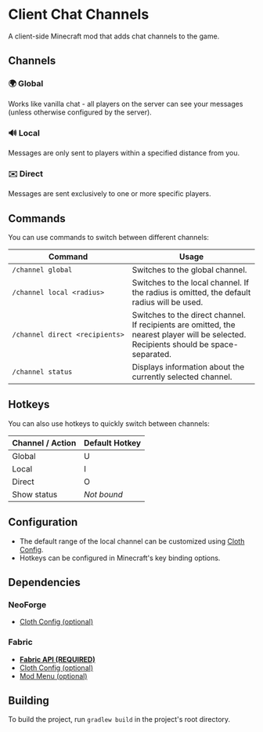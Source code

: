 # Client Chat Channels
A client-side Minecraft mod that adds chat channels to the game.

## Channels
### 🌍 Global
Works like vanilla chat - all players on the server can see your messages (unless otherwise configured by the server).

### 🔊 Local
Messages are only sent to players within a specified distance from you.

### ✉️ Direct
Messages are sent exclusively to one or more specific players.

## Commands
You can use commands to switch between different channels:

| Command                                                        | Usage                                                                                                                                 |
|----------------------------------------------------------------|---------------------------------------------------------------------------------------------------------------------------------------|
| <code>/&zwj;channel&nbsp;global</code>                         | Switches to the global channel.                                                                                                       |
| <code>/&zwj;channel&nbsp;local&nbsp;&lt;radius&gt;</code>      | Switches to the local channel. If the radius is omitted, the default radius will be used.                                             |
| <code>/&zwj;channel&nbsp;direct&nbsp;&lt;recipients&gt;</code> | Switches to the direct channel. If recipients are omitted, the nearest player will be selected. Recipients should be space-separated. |
| <code>/&zwj;channel&nbsp;status</code>                         | Displays information about the currently selected channel.                                                                            |

## Hotkeys
You can also use hotkeys to quickly switch between channels:

| Channel / Action | Default Hotkey |
|------------------|----------------|
| Global           | U              |
| Local            | I              |
| Direct           | O              |
| Show status      | *Not bound*    |

## Configuration
- The default range of the local channel can be customized using [Cloth Config](https://www.curseforge.com/minecraft/mc-mods/cloth-config).
- Hotkeys can be configured in Minecraft's key binding options.

## Dependencies
### NeoForge
- [Cloth Config (optional)](https://www.curseforge.com/minecraft/mc-mods/cloth-config)

### Fabric
- [**Fabric API (REQUIRED)**](https://www.curseforge.com/minecraft/mc-mods/fabric-api)
- [Cloth Config (optional)](https://www.curseforge.com/minecraft/mc-mods/cloth-config)
- [Mod Menu (optional)](https://www.curseforge.com/minecraft/mc-mods/modmenu)

## Building
To build the project, run `gradlew build` in the project's root directory.
